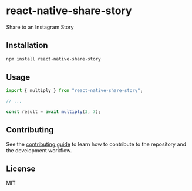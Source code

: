 # react-native-share-story

Share to an Instagram Story

## Installation

```sh
npm install react-native-share-story
```

## Usage

```js
import { multiply } from "react-native-share-story";

// ...

const result = await multiply(3, 7);
```

## Contributing

See the [contributing guide](CONTRIBUTING.md) to learn how to contribute to the repository and the development workflow.

## License

MIT

